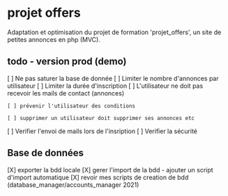# projet offers
Adaptation et optimisation du projet de formation 'projet_offers', un site de petites annonces en php (MVC).  

## todo - version prod (demo)
[ ] Ne pas saturer la base de donnée
    [ ] Limiter le nombre d'annonces par utilisateur
    [ ] Limiter la durée d'inscription
    [ ] L'utilisateur ne doit pas recevoir les mails de contact (annonces)

    [ ] prévenir l'utilisateur des conditions

    [ ] supprimer un utilisateur doit supprimer ses annonces etc

[ ] Verifier l'envoi de mails lors de l'insription
[ ] Verifier la sécurité

## Base de données
[X] exporter la bdd locale
[X] gerer l'import de la bdd
    - ajouter un script d'import automatique
        [X] revoir mes scripts de creation de bdd (database_manager/accounts_manager 2021)